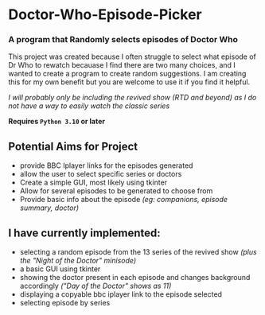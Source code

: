 # Doctor-Who-Episode-Picker
### A program that Randomly selects episodes of Doctor Who

This project was created because I often struggle to select what episode of Dr Who to rewatch becauase I find there are two many choices, and I wanted to create a program to create random suggestions. I am creating this for my own benefit but you are welcome to use it if you find it helpful.

*I will probably only be including the revived show (RTD and beyond) as I do not have a way to easily watch the classic series*

**Requires `Python 3.10` or later**

## Potential Aims for Project
- provide BBC Iplayer links for the episodes generated
- allow the user to select specific series or doctors
- Create a simple GUI, most likely using tkinter
- Allow for several episodes to be generated to choose from
- Provide basic info about the episode *(eg: companions, episode summary, doctor)*

## I have currently implemented:
- selecting a random episode from the 13 series of the revived show *(plus the "Night of the Doctor" minisode)*
- a basic GUI using tkinter
- showing the doctor present in each episode and changes background accordingly *("Day of the Doctor" shows as 11)*
- displaying a copyable bbc iplayer link to the episode selected
- selecting episode by series
